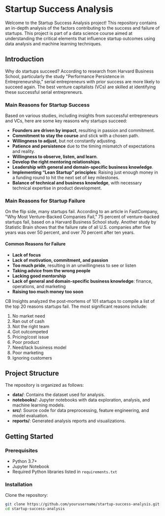 # Startup Success Analysis

Welcome to the Startup Success Analysis project! This repository contains an in-depth analysis of the factors contributing to the success and failure of startups. This project is part of a data science course aimed at understanding the critical elements that influence startup outcomes using data analysis and machine learning techniques.

## Introduction

Why do startups succeed? According to research from Harvard Business School, particularly the study "Performance Persistence in Entrepreneurship," serial entrepreneurs with prior success are more likely to succeed again. The best venture capitalists (VCs) are skilled at identifying these successful serial entrepreneurs.

### Main Reasons for Startup Success

Based on various studies, including insights from successful entrepreneurs and VCs, here are some key reasons why startups succeed:

- **Founders are driven by impact**, resulting in passion and commitment.
- **Commitment to stay the course** and stick with a chosen path.
- **Willingness to adjust**, but not constantly adjusting.
- **Patience and persistence** due to the timing mismatch of expectations and reality.
- **Willingness to observe, listen, and learn**.
- **Develop the right mentoring relationships**.
- **Leadership with general and domain-specific business knowledge**.
- **Implementing “Lean Startup” principles**: Raising just enough money in a funding round to hit the next set of key milestones.
- **Balance of technical and business knowledge**, with necessary technical expertise in product development.

### Main Reasons for Startup Failure

On the flip side, many startups fail. According to an article in FastCompany, "Why Most Venture-Backed Companies Fail," 75 percent of venture-backed startups fail, based on a Harvard Business School study. Another study by Statistic Brain shows that the failure rate of all U.S. companies after five years was over 50 percent, and over 70 percent after ten years.

#### Common Reasons for Failure

- **Lack of focus**
- **Lack of motivation, commitment, and passion**
- **Too much pride**, resulting in an unwillingness to see or listen
- **Taking advice from the wrong people**
- **Lacking good mentorship**
- **Lack of general and domain-specific business knowledge**: finance, operations, and marketing
- **Raising too much money too soon**

CB Insights analyzed the post-mortems of 101 startups to compile a list of the top 20 reasons startups fail. The most significant reasons include:

1. No market need
2. Ran out of cash
3. Not the right team
4. Got outcompeted
5. Pricing/cost issue
6. Poor product
7. Need/lack business model
8. Poor marketing
9. Ignoring customers

## Project Structure

The repository is organized as follows:

- **data/**: Contains the dataset used for analysis.
- **notebooks/**: Jupyter notebooks with data exploration, analysis, and machine learning models.
- **src/**: Source code for data preprocessing, feature engineering, and model evaluation.
- **reports/**: Generated analysis reports and visualizations.

## Getting Started

### Prerequisites

- Python 3.7+
- Jupyter Notebook
- Required Python libraries listed in `requirements.txt`

### Installation

Clone the repository:

```bash
git clone https://github.com/yourusername/startup-success-analysis.git
cd startup-success-analysis
```
